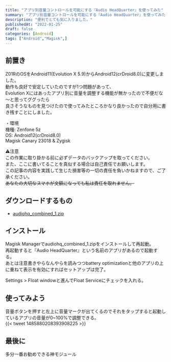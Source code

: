 ```yaml
---
title: "アプリ別音量コントロールを可能にする『Audio HeadQuarter』を使ってみた"
summary: "アプリ別音量コントロールを可能にする『Audio HeadQuarter』を使ってみた"
description: "便利でとても気に入りました。"
publishedAt: "2022-01-25"
draft: false
categories: [Android]
tags: ["Android","Magisk",]
---
```


## 前置き  
Z01RのOSをAndroid11(Evolution X 5.9)からAndroid12(crDroid8.0)に変更しました。  
動作も良好で安定していたのですが1つ問題があって、  
Evolution Xにはあったアプリ別に音量を調整する機能が無かったので不便だな～と思ってググったら  
良さそうなものを見つけたので使ってみたところかなり良かったので自分用に書き残すことにしました。  

・環境  
機種: Zenfone 5z  
OS: Android12(crDroid8.0)  
Magisk Canary 23018 & Zygisk  

 ⚠注意  
 この作業に取り掛かる前に必ずデータのバックアップを取ってください。  
 また、ここに書いてることを真似する場合は自己責任でお願いします。  
 この記事の内容を実践して生じた損害等の一切の責任を負いかねますので、ご了承ください。  
~~あなたの大切なスマホが文鎮になっても私は責任を取れません。~~  


## ダウンロードするもの  
- [audiohq_combined_1.zip](https://github.com/Alcatraz323/audiohq_module/releases/tag/api31_r1)  

## インストール  
Magisk Managerでaudiohq_combined_1.zipをインストールして再起動。  
再起動すると『Audio HeadQuarter』という名前のアプリがあるので起動する。  
あとは注意書きやらなんやらを読みつつbattery optimizationと他のアプリの上に重ねて表示を有効にすればセットアップは完了。  

Settings > Float windowと進んでFloat Serviceにチェックを入れる。  

## 使ってみよう  
音量ボタンを押すと左上に音量マークが出てくるのでそれをタップすると起動しているアプリの音量が0~100%で調整できる。  
{{< tweet 1485880208393908225 >}}  

## 最後に  
多分一番お勧めできる神モジュール

